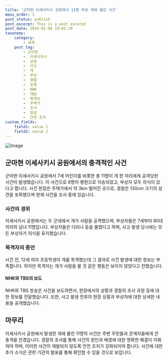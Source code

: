 ```yaml
---
title: '군마현 이세사키시 공원에서 11명 부상 개에 물린 사건'
menu_order: 1
post_status: publish
post_excerpt: This is a post excerpt
post_date: 2024-02-08 19:02:19
taxonomy:
    category:
        - 세계
    post_tag:
        - 군마현
        -  이세사키시
        -  공원
        -  사고
        -  개
        -  부상
        -  경찰
        -  포획
        -  NHK
        -  TBS
        -  목격자
        -  주택가
        -  조사
        -  발생
        -  안전 조치
custom_fields:
    field1: value 1
    field2: value 2
---
```


![Image](https://imgnews.pstatic.net/image/005/2024/02/08/2024020721304136456_1707309041_0019145958_20240208000708055.jpg?type=w647)

## 군마현 이세사키시 공원에서의 충격적인 사건
군마현 이세사키시 공원에서 7세 어린이를 비롯한 총 11명이 개 한 마리에게 공격당한 사건이 발생했습니다. 이 사건으로 6명이 병원으로 이송되었고, 부상자 모두 의식이 있다고 합니다. 사건 현장은 주택가에서 약 3km 떨어진 곳으로, 경찰은 130cm 크기의 성견을 포획했으며 현재 사건을 조사 중에 있습니다.
### 사건의 경위
이세사키시 공원에서는 두 군데에서 개가 사람을 공격했으며, 부상자들은 7세부터 60대까지의 남녀 11명입니다. 부상자들은 다리나 등을 물렸다고 하며, 사고 발생 당시에는 모든 부상자가 의식을 유지했습니다.
### 목격자의 증언
사건 전, 12세 여자 초등학생이 개를 목격했는데 그 결과로 사건 발생에 대한 정보는 부족합니다. 하지만 목격자는 개가 사람을 물 것 같은 행동은 보이지 않았다고 전했습니다.
#### NHK와 TBS의 보도
NHK와 TBS 방송은 사건을 보도하면서, 현장에서의 상황과 경찰의 조사 과정 등에 대한 정보를 전달했습니다. 또한, 사고 발생 전후의 현장 상황과 부상자에 대한 상세한 내용을 공개했습니다.
## 마무리
이세사키시 공원에서 발생한 개에 물린 11명의 사건은 주변 주민들과 관계자들에게 큰 충격을 안겼습니다. 경찰의 조사를 통해 사건의 원인과 배경에 대한 명확한 해결이 이뤄져야 하며, 이러한 사건이 재발되지 않도록 안전 조치가 강화되어야 합니다. 사건에 대한 추가 소식은 관련 기관의 발표를 통해 확인할 수 있을 것으로 보입니다.
